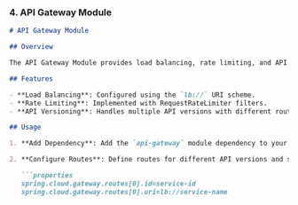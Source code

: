 
### 4. **API Gateway Module**

```markdown
# API Gateway Module

## Overview

The API Gateway Module provides load balancing, rate limiting, and API versioning for all microservices.

## Features

- **Load Balancing**: Configured using the `lb://` URI scheme.
- **Rate Limiting**: Implemented with RequestRateLimiter filters.
- **API Versioning**: Handles multiple API versions with different routes.

## Usage

1. **Add Dependency**: Add the `api-gateway` module dependency to your microservices.

2. **Configure Routes**: Define routes for different API versions and services.

   ```properties
   spring.cloud.gateway.routes[0].id=service-id
   spring.cloud.gateway.routes[0].uri=lb://service-name
